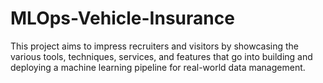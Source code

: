 # MLOps-Vehicle-Insurance
This project aims to impress recruiters and visitors by showcasing the various tools, techniques, services, and features that go into building and deploying a machine learning pipeline for real-world data management.
